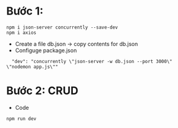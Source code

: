 # Bước 1:

```
npm i json-server concurrently --save-dev
npm i axios
```

- Create a file db.json -> copy contents for db.json
- Configuge package.json

```
  "dev": "concurrently \"json-server -w db.json --port 3000\" \"nodemon app.js\""
```

# Bước 2: CRUD

- Code

```
npm run dev
```
